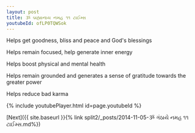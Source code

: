 ```yaml
---
layout: post
title: ૐ બ્રહ્માનાય નમહ ૧૧ ટાઈમ્સ
youtubeId: ofLP0TQWSok
---
```

 
 
Helps get goodness, bliss and peace and God's blessings
 
Helps remain focused, help generate inner energy 
 
Helps boost physical and mental health 
 
Helps remain grounded and generates a sense of gratitude towards the greater power 
 
Helps reduce bad karma
 
 
 
 


{% include youtubePlayer.html id=page.youtubeId %}
 
[Next]({{ site.baseurl }}{% link  split2/_posts/2014-11-05-ૐ ગંઠાયે નમહ ૧૧ ટાઈમ્સ.md%})
 
